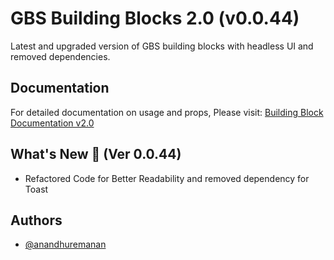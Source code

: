 # GBS Building Blocks 2.0 (v0.0.44)

Latest and upgraded version of GBS building blocks with headless UI and removed dependencies.

## Documentation

For detailed documentation on usage and props, Please visit: [Building Block Documentation v2.0](https://blackmax-designs.gitbook.io/building-block-v2.0)

## What's New 🎉 (Ver 0.0.44)

- Refactored Code for Better Readability and removed dependency for Toast

## Authors

- [@anandhuremanan](https://www.github.com/anandhuremanan)
